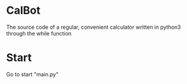 # CalBot

The source code of a regular, convenient calculator written in python3 through the while function

# Start 

Go to start "main.py"
